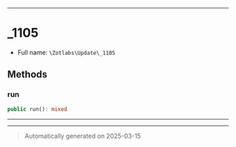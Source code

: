 ***

# _1105





* Full name: `\Zotlabs\Update\_1105`




## Methods


### run



```php
public run(): mixed
```












***


***
> Automatically generated on 2025-03-15
